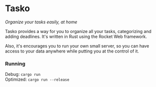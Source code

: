 # Tasko
*Organize your tasks easily, at home*

Tasko provides a way for you to organize all your tasks, categorizing and adding deadlines.
It's written in Rust using the Rocket Web framework.

Also, it's encourages you to run your own small server, so you can have access to your data anywhere while putting you at the control of it.

### Running
Debug: ```cargo run```   
Optimized: ```cargo run --release```
